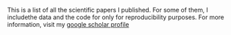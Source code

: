 This is a list of all the scientific papers I published. For some of them, I includethe data and the code for only for reproducibility purposes. For more information, visit my [google scholar profile](https://scholar.google.com/citations?user=gk1SsgYAAAAJ&hl)
